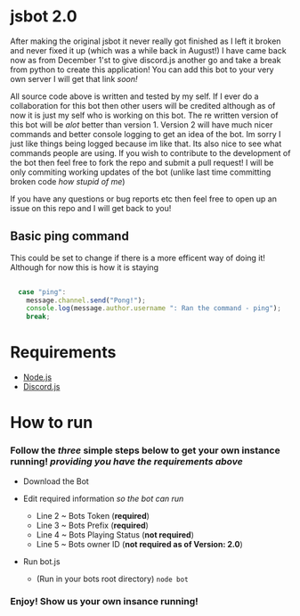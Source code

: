 # jsbot 2.0
After making the original jsbot it never really got finished as I left it broken and never fixed it up (which was a while back in August!) I have came back now as from December 1'st to give discord.js another go and take a break from python to create this application! You can add this bot to your very own server I will get that link *soon!* 

All source code above is written and tested by my self. If I ever do a collaboration for this bot then other users will be credited although as of now it is just my self who is working on this bot. The re written version of this bot will be *alot* better than version 1. Version 2 will have much nicer commands and better console logging to get an idea of the bot. Im sorry I just like things being logged because im like that. Its also nice to see what commands people are using. If you wish to contribute to the development of the bot then feel free to fork the repo and submit a pull request! I will be only commiting working updates of the bot (unlike last time committing broken code *how stupid of me*)

If you have any questions or bug reports etc then feel free to open up an issue on this repo and I will get back to you!

## Basic ping command
This could be set to change if there is a more efficent way of doing it! Although for now this is how it is staying

```javascript
  
  case "ping":
	message.channel.send("Pong!");
	console.log(message.author.username ": Ran the command - ping");
	break;

```

# Requirements

* [Node.js](https://nodejs.org/en/)
* [Discord.js](https://discord.js.org/en/)



# How to run

### Follow the ***three*** simple steps below to get your own instance running! ***providing you have the requirements above***

* Download the Bot

* Edit required information *so the bot can run*
	* Line 2 ~ Bots Token  	       (**required**)
	* Line 3 ~ Bots Prefix 	       (**required**)
	* Line 4 ~ Bots Playing Status (**not required**)
	* Line 5 ~ Bots owner ID       (**not required as of Version: 2.0**)

* Run bot.js
	* (Run in your bots root directory) `node bot`

### Enjoy! Show us your own insance running!


